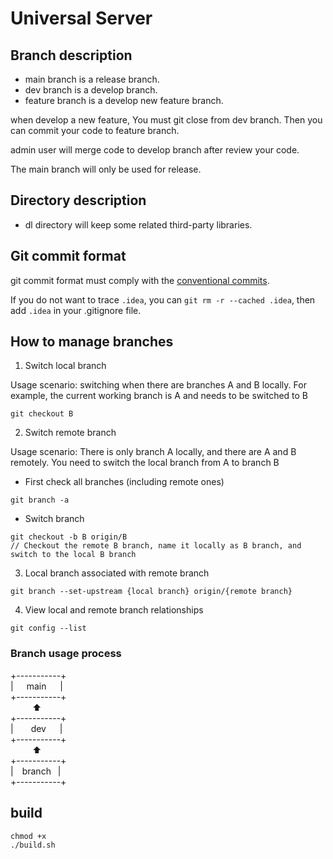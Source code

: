 #  Universal Server

## Branch description

- main branch is a release branch.
- dev branch is a develop branch. 
- feature branch is a develop new feature branch.

when develop a new feature, You must git close from dev branch. Then you can commit your code to feature branch.

admin user will merge code to develop branch after review your code.

The main branch will only be used for release.

## Directory description

- dl directory will keep some related third-party libraries.

## Git commit format

git commit format must comply with the [conventional commits](https://www.conventionalcommits.org/zh-hans/v1.0.0/).

If you do not want to trace `.idea`, you can `git rm -r --cached .idea`, then add `.idea` in your .gitignore file.

## How to manage branches

1. Switch local branch

Usage scenario: switching when there are branches A and B locally. For example, the current working branch is A and needs to be switched to B

```shell
git checkout B
```

2. Switch remote branch

Usage scenario: There is only branch A locally, and there are A and B remotely. You need to switch the local branch from A to branch B

- First check all branches (including remote ones)

```shell
git branch -a
```

- Switch branch

```shell
git checkout -b B origin/B 
// Checkout the remote B branch, name it locally as B branch, and switch to the local B branch
```

3. Local branch associated with remote branch

```shell
git branch --set-upstream {local branch} origin/{remote branch}
```

4. View local and remote branch relationships

```shell
git config --list
```

### Branch usage process

+-----------+ \
\|&ensp;&ensp;&ensp;main &ensp; &ensp;\| \
+-----------+ \
&ensp;&ensp;&ensp;&ensp;&ensp;⬆ \
+-----------+ \
\|&ensp;&ensp;&ensp;&ensp;dev &ensp; &ensp;\| \
+-----------+ \
&ensp;&ensp;&ensp;&ensp;&ensp;⬆ \
+-----------+ \
\|&ensp;&ensp;branch &ensp;\| \
+-----------+ 

## build

```shell
chmod +x 
./build.sh
```